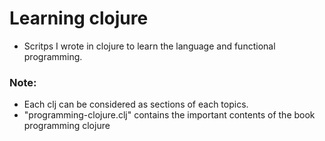 # Learning clojure
 - Scritps I wrote in clojure to learn the language and functional programming.

### Note:
 - Each clj can be considered as sections of each topics.
 - "programming-clojure.clj" contains the important contents of the book programming clojure
